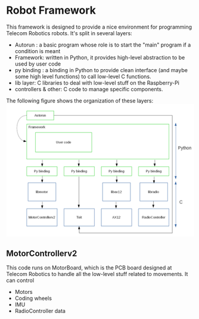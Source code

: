 # Robot Framework

This framework is designed to provide a nice environment for programming Telecom Robotics robots.
It's split in several layers:
  - Autorun : a basic program whose role is to start the "main" program if a condition is meant
  - Framework: written in Python, it provides high-level abstraction to be used by user code
  - py binding : a binding in Python to provide clean interface (and maybe some high level functions)
to call low-level C functions.
  - lib layer: C libraries to deal with low-level stuff on the Raspberry-Pi
  - controllers & other: C code to manage specific components.

The following figure shows the organization of these layers:
![Framework schema](./framework_schema.png)

## MotorControllerv2
This code runs on MotorBoard, which is the PCB board designed at Telecom Robotics to handle all
the low-level stuff related to movements.
It can control
  - Motors
  - Coding wheels
  - IMU
  - RadioController data
